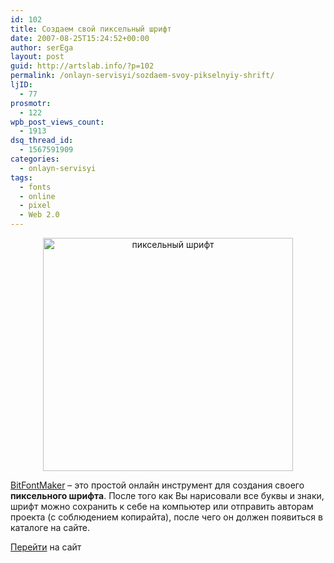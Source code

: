 ```yaml
---
id: 102
title: Создаем свой пиксельный шрифт
date: 2007-08-25T15:24:52+00:00
author: serEga
layout: post
guid: http://artslab.info/?p=102
permalink: /onlayn-servisyi/sozdaem-svoy-pikselnyiy-shrift/
ljID:
  - 77
prosmotr:
  - 122
wpb_post_views_count:
  - 1913
dsq_thread_id:
  - 1567591909
categories:
  - onlayn-servisyi
tags:
  - fonts
  - online
  - pixel
  - Web 2.0
---
```

<center>
  <img src="http://googledrive.com/host/0B9lHVSSSdxdxd0hjdUdmRzY3Tjg/create_you_own_pixel_font.jpg" alt="пиксельный шрифт" title="create_you_own_pixel_font" width="400" height="373" class="alignnone size-full wp-image-999" />
</center>

<a href="http://www.pentacom.jp/soft/ex/font/edit_canvas.html" title="font creater" target="_blank">BitFontMaker</a> &#8211; это простой онлайн инструмент для создания своего **пиксельного шрифта**. После того как Вы нарисовали все буквы и знаки, шрифт можно сохранить к себе на компьютер или отправить авторам проекта (с соблюдением копирайта), после чего он должен появиться в каталоге на сайте.

<a href="http://www.pentacom.jp/soft/ex/font/edit_canvas.html" title="BitFontMaker" target="_blank">Перейти</a> на сайт